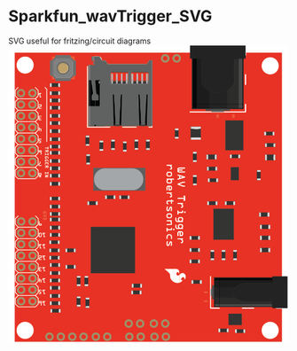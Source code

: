 # Sparkfun_wavTrigger_SVG
SVG useful for fritzing/circuit diagrams
![image](https://github.com/sjpiper145/Sparkfun_wavTrigger_SVG/blob/main/WAV%20Trigger%20Board.png)
